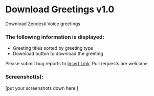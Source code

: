 # Download Greetings v1.0

Download Zendesk Voice greetings

### The following information is displayed:

* Greeting titles sorted by greeting type
* Download button to download the greeting

Please submit bug reports to [Insert Link](). Pull requests are welcome.

### Screenshot(s):
[put your screenshots down here.]
